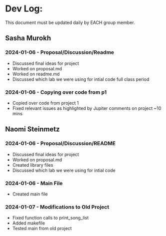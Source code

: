 # Dev Log:

This document must be updated daily by EACH group member.

## Sasha Murokh

### 2024-01-06 - Proposal/Discussion/Readme
- Discussed final ideas for project
- Worked on proposal.md
- Worked on readme.md
- Discussed which lab we were using for intial code
full class period

### 2024-01-06 - Copying over code from p1
- Copied over code from project 1
- Fixed relevant issues as highlighted by Jupiter comments on project
~10 mins

## Naomi Steinmetz

### 2024-01-06 - Proposal/Discussion/README
- Discussed final ideas for project
- Worked on proposal.md
- Created library files
- Discussed which lab we were using for intial code

### 2024-01-06 - Main File
- Created main file

### 2024-01-07 - Modifications to Old Project
- Fixed function calls to print_song_list
- Added makefile
- Tested main from old project
